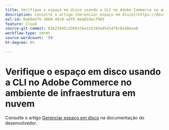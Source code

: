 ```yaml
---
title: Verifique o espaço em disco usando a CLI no Adobe Commerce no ambiente de infraestrutura em nuvem
description: Consulte o artigo [Gerenciar espaço em disco](https://devdocs.magento.com/guides/v2.3/cloud/project/manage-disk-space.html) em nossa documentação do desenvolvedor.
exl-id: 0a69ed76-3860-49c0-adfb-9ea01dacf965
feature: Cloud
source-git-commit: 83b21845cd306336e1cb193a9541478c8a38eea8
workflow-type: tm+mt
source-wordcount: '50'
ht-degree: 0%

---
```


# Verifique o espaço em disco usando a CLI no Adobe Commerce no ambiente de infraestrutura em nuvem

Consulte o artigo [Gerenciar espaço em disco](https://devdocs.magento.com/guides/v2.3/cloud/project/manage-disk-space.html) na documentação do desenvolvedor.
